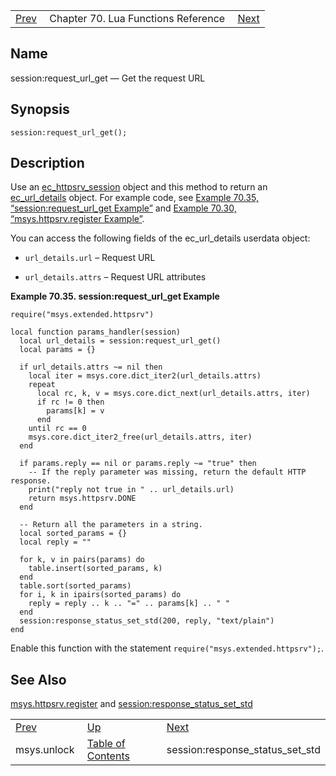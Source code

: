 |     |     |     |
| --- | --- | --- |
| [Prev](lua.ref.msys.unlock)  | Chapter 70. Lua Functions Reference |  [Next](lua.ref.session_response_status_set_std) |

<a name="lua.ref.session_request_url_get"></a>
## Name

session:request_url_get — Get the request URL

<a name="idp16453632"></a>
## Synopsis

`session:request_url_get();`

<a name="idp16455392"></a>
## Description

Use an [ec_httpsrv_session](https://support.messagesystems.com/docs/web-c-api/structs.ec_httpsrv_session) object and this method to return an [ec_url_details](https://support.messagesystems.com/docs/web-c-api/structs.ec_url_details) object. For example code, see [Example 70.35, “session:request_url_get Example”](lua.ref.session_request_url_get#lua.ref.session_request_url_get.example "Example 70.35. session:request_url_get Example") and [Example 70.30, “msys.httpsrv.register Example”](lua.ref.msys.httpsrv.register#lua.ref.msys.httpsrv.register.example "Example 70.30. msys.httpsrv.register Example").

You can access the following fields of the ec_url_details userdata object:

*   `url_details.url` – Request URL

*   `url_details.attrs` – Request URL attributes

<a name="lua.ref.session_request_url_get.example"></a>

**Example 70.35. session:request_url_get Example**

```
require("msys.extended.httpsrv")

local function params_handler(session)
  local url_details = session:request_url_get()
  local params = {}

  if url_details.attrs ~= nil then
    local iter = msys.core.dict_iter2(url_details.attrs)
    repeat
      local rc, k, v = msys.core.dict_next(url_details.attrs, iter)
      if rc != 0 then
        params[k] = v
      end
    until rc == 0
    msys.core.dict_iter2_free(url_details.attrs, iter)
  end

  if params.reply == nil or params.reply ~= "true" then
    -- If the reply parameter was missing, return the default HTTP response.
    print("reply not true in " .. url_details.url)
    return msys.httpsrv.DONE
  end

  -- Return all the parameters in a string.
  local sorted_params = {}
  local reply = ""

  for k, v in pairs(params) do
    table.insert(sorted_params, k)
  end
  table.sort(sorted_params)
  for i, k in ipairs(sorted_params) do
    reply = reply .. k .. "=" .. params[k] .. " "
  end
  session:response_status_set_std(200, reply, "text/plain")
end
```

Enable this function with the statement `require("msys.extended.httpsrv");`.

<a name="idp16467504"></a>
## See Also

[msys.httpsrv.register](lua.ref.msys.httpsrv.register "msys.httpsrv.register") and [session:response_status_set_std](lua.ref.session_response_status_set_std "session:response_status_set_std")

|     |     |     |
| --- | --- | --- |
| [Prev](lua.ref.msys.unlock)  | [Up](lua.function.details) |  [Next](lua.ref.session_response_status_set_std) |
| msys.unlock  | [Table of Contents](index) |  session:response_status_set_std |

